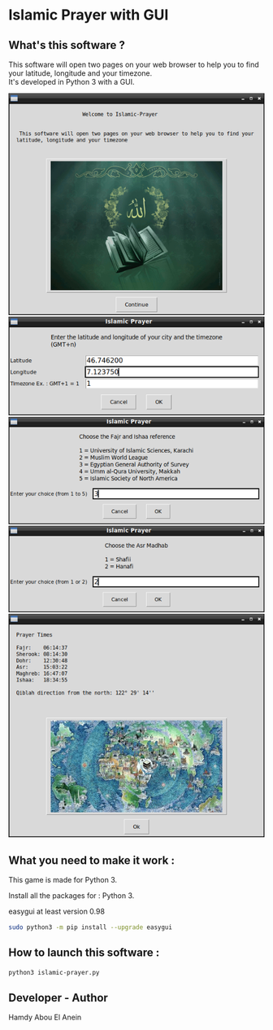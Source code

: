 # Islamic Prayer with GUI

## What's this software ?  

This software will open two pages on your web browser to help you to find your latitude, longitude and your timezone.  
It's developed in Python 3 with a GUI.




![Screenshot](screenshot.png)  
![Screenshot](screenshot1.png)  
![Screenshot](screenshot2.png)  
![Screenshot](screenshot3.png)  
![Screenshot](screenshot4.png)  




## What you need to make it work :  

This game is made for Python 3.  

Install all the packages for : Python 3.  

easygui at least version 0.98  

```sh
sudo python3 -m pip install --upgrade easygui  
```  


## How to launch this software :  

```sh
python3 islamic-prayer.py  
```  


## Developer - Author  

Hamdy Abou El Anein  

